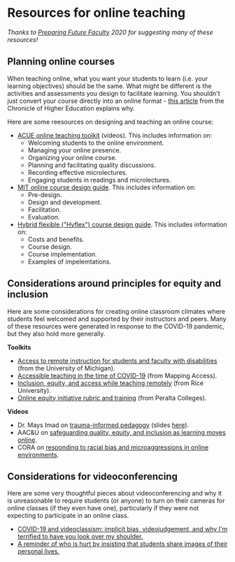 # Resources for online teaching

*Thanks to [Preparing Future Faculty](http://crlt.umich.edu/programs/pff) 2020 for suggesting many of these resources!*

## Planning online courses

When teaching online, what you want your students to learn (i.e. your learning objectives) should be the same. What might be different is the activities and assessments you design to facilitate learning. You shouldn't just convert your course directly into an online format - [this article](https://www.chronicle.com/article/Why-You-Shouldn-t-Try-to/248664?cid=wcontentlist_hp_latest) from the Chronicle of Higher Education explains why.

Here are some reesources on designing and teaching an online course:

- [ACUE online teaching toolkit](https://acue.org/online-teaching-toolkit/) (videos). This includes information on:
  - Welcoming students to the online environment.
  - Managing your online presence.
  - Organizing your online course.
  - Planning and facilitating quality discussions.
  - Recording effective microlectures.
  - Engaging students in readings and microlectures.
- [MIT online course design guide](http://dltoolkit.mit.edu/online-course-design-guide/). This includes information on:
  - Pre-design.
  - Design and development.
  - Facilitation.
  - Evaluation.
- [Hybrid flexible ("Hyflex") course design guide](https://edtechbooks.org/hyflex). This includes information on:
  - Costs and benefits.
  - Course design.
  - Course implementation.
  - Examples of impelemtations.

## Considerations around principles for equity and inclusion

Here are some considerations for creating online classroom climates where students feel welcomed and supported by their instructors and peers. Many of these resources were generated in response to the COVID-19 pandemic, but they also hold more generally.

**Toolkits**

- [Access to remote instruction for students and faculty with disabilities](https://accessibility.umich.edu/resources/remote-instruction) (from the University of Michigan).
- [Accessible teaching in the time of COVID-19](https://www.mapping-access.com/blog-1/2020/3/10/accessible-teaching-in-the-time-of-covid-19) (from Mapping Access).
- [Inclusion, equity, and access while teaching remotely](https://cte.rice.edu/blogarchive/2020/3/13/inclusion-equity-and-access-while-teaching-remotely) (from Rice University).
- [Online equity initiative rubric and training](https://web.peralta.edu/de/equity-initiative/) (from Peralta Colleges).

**Videos**

- Dr. Mays Imad on [trauma-informed pedagogy](https://zoom.us/rec/play/vcJ-Jeyopmo3HNbE4gSDAfZ5W467LKKs2iUW86FZzxzkVHZVNFTwNbFGa-D51V1xzRAeit6s44aAc1Vz?continueMode=true) (slides [here](https://drive.google.com/drive/folders/1EmrNwxVmpltr9MKJBCvo_bcgBhCp76Ik)).
- AAC&U on [safeguarding quality, equity, and inclusion as learning moves online](https://www.aacu.org/events/webinar-safeguarding-quality-equity-and-inclusion-learning-moves-online).
- CORA on [responding to racial bias and microaggressions in online environments](https://www.youtube.com/watch?v=9cEWQJ32nqU).

## Considerations for videoconferencing

Here are some very thoughtful pieces about videoconferencing and why it is unreasonable to require students (or anyone) to turn on their cameras for online classes (if they even have one), particularly if they were not expecting to participate in an online class. 

- [COVID-19 and videoclassism: implicit bias, videojudgement, and why I'm terrified to have you look over my shoulder.](https://www.linkedin.com/pulse/covid-19-videoclassism-implicit-bias-videojudgment-why-jackson/)
- [A reminder of who is hurt by insisting that students share images of their personal lives.](https://anygoodthing.com/2020/04/06/a-reminder-of-who-is-hurt-by-insisting-that-students-share-images-of-their-personal-lives/?fbclid=IwAR2-sHnxLKFv95025AbjyHhFQ2jSoTj4vHNLx49_4kXYAK3oQTq9pLp5_Bw)

